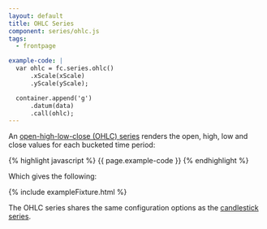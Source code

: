 ```yaml
---
layout: default
title: OHLC Series
component: series/ohlc.js
tags:
  - frontpage

example-code: |
  var ohlc = fc.series.ohlc()
      .xScale(xScale)
      .yScale(yScale);

  container.append('g')
      .datum(data)
      .call(ohlc);
---
```


An [open-high-low-close (OHLC) series](http://en.wikipedia.org/wiki/Open-high-low-close_chart) renders the open, high, low and close values for each bucketed time period:

{% highlight javascript %}
{{ page.example-code }}
{% endhighlight %}

Which gives the following:

{% include exampleFixture.html %}

The OHLC series shares the same configuration options as the [candlestick series](#candlestick).


